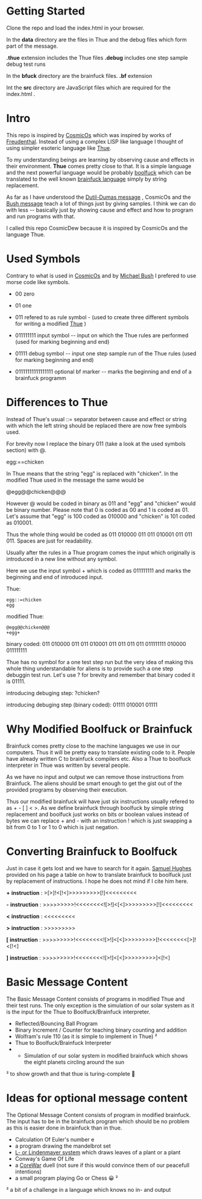 
# Getting Started

Clone the repo and load the index.html in your browser. 

In the **data** directory are the files in Thue and the debug files which form part of the message.

**.thue** extension includes the Thue files
**.debug** includes one step sample debug test runs 

In the **bfuck** directory are the brainfuck files.
**.bf** extension

Int the **src** directory are JavaScript files which are required for the index.html .

# Intro 

This repo is inspired by [CosmicOs](https://cosmicos.github.io/) which was inspired by works of [Freudenthal](https://en.wikipedia.org/wiki/Lincos_language). Instead of using a complex LISP like language I thought of using simpler esoteric language like [Thue](https://en.wikipedia.org/wiki/Thue_(programming_language)).

To my understanding beings are learning by observing cause and effects in their environment. **Thue** comes pretty close to that.
It is a simple language and the next powerful language would be probably [boolfuck](https://esolangs.org/wiki/Boolfuck) which can be translated to the well known
[brainfuck language](https://en.wikipedia.org/wiki/Brainfuck) simply by string replacement.

As far as I have understood the [Dutil-Dumas message](https://en.wikipedia.org/wiki/Cosmic_Call) , CosmicOs and the [Bush message](https://en.wikipedia.org/wiki/Lone_Signal) teach a lot of things just by giving samples. I think we can do with less -- basically just by showing cause and effect and how to program and run programs with that.

I called this repo CosmicDew because it is inspired by CosmicOs and the language Thue.

# Used Symbols

Contrary to what is used in [CosmicOs](https://cosmicos.github.io/) and by [Michael Bush](https://en.wikipedia.org/wiki/Lone_Signal) I prefered to use morse code like symbols.

   - 00 zero
   - 01 one 
   - 011 refered to as rule symbol - (used to create three different symbols for writing a modified [Thue](https://en.wikipedia.org/wiki/Thue_(programming_language)) )
   - 011111111 input symbol -- input on which the Thue rules are performed (used for marking beginning and end) 
   - 01111 debug symbol -- input one step sample run of the Thue rules (used for marking beginning and end)
   
   - 01111111111111111 optional bf marker -- marks the beginning and end of a brainfuck programm
   
# Differences to Thue

  Instead of Thue's usual ::= separator between cause and effect or string with which the left string should be replaced
  there are now free symbols used.
  
  For brevity now I replace the binary 011 (take a look at the used symbols section) with @.
  
  egg:==chicken
  
  In Thue means that the string "egg" is replaced with "chicken".
  In the modified Thue used in the message the same would be
  
  @egg@@chicken@@@
  
  However @ would be coded in binary as 011 and "egg" and "chicken" would be binary number. 
  Please note that 0 is coded as 00 and 1 is coded as 01. Let's assume that "egg" is 100 coded
  as 010000 and "chicken" is 101 coded as 010001.
  
  Thus the whole thing would be coded as 011 010000 011 011 010001 011 011 011. 
  Spaces are just for readability.
  
  Usually after the rules in a Thue program comes the input which originally is introduced in a new line without any symbol.
  
  Here we use the input symbol + which is coded as 011111111 and marks the beginning and end of introduced input.
  
  Thue:

    egg::=chicken
    egg
  
  modified Thue:
   
    @egg@@chicken@@@
    +egg+
  
  binary coded: 
  011 010000 011 011 010001 011 011 011 011 011111111 010000 011111111
  
  Thue has no symbol for a one test step run but the very idea of making this whole thing understandable for aliens
  is to provide such a one step debuggin test run. Let's use ? for brevity and remember that binary coded it is 01111.
  
  introducing debuging step:
  ?chicken?
  
  introducing debuging step (binary coded):
  01111 010001 01111      

# Why Modified Boolfuck or Brainfuck

Brainfuck comes pretty close to the machine languages we use in our computers. Thus it will be pretty easy to translate existing
code to it. People have already written C to brainfuck compilers etc. Also a Thue to boolfuck interpreter in Thue was written by several people. 

As we have no input and output we can remove those instructions from Brainfuck. The aliens should be smart enough to get the gist out of the provided programs
by observing their execution.

Thus our modified brainfuck will have just six instructions usually refered to as + - [ ] < >.
As we define brainfuck through boolfuck by simple string replacement and boolfuck just works on bits or boolean values instead of bytes we can replace + and - with
an instruction ! which is just swapping a bit from 0 to 1 or 1 to 0 which is just negation.

# Converting Brainfuck to Boolfuck

Just in case it gets lost and we have to search for it again.  [Samuel Hughes](http://samuelhughes.com/boof/) provided on his page a table on how to translate
brainfuck to boolfuck just by replacement of instructions. I hope he does not mind if I cite him here.

**+** **instruction** : >[>]!<[!<]>>>>>>>>>[!]<<<<<<<<<

**-** **instruction** : >>>>>>>>>!<<<<<<<<![>!]<[<]>>>>>>>>>[!]<<<<<<<<<

**<** **instruction** : <<<<<<<<<

**>** **instruction** : >>>>>>>>>

**[** **instruction** : >>>>>>>>>!<<<<<<<<![>!]<[<]>>>>>>>>>[!<<<<<<<<[>]!<[!<]

**]** **instruction** : >>>>>>>>>!<<<<<<<<![>!]<[<]>>>>>>>>>]<[!<]

# Basic Message Content

The Basic Message Content consists of programs in modified Thue and their test runs. The only exception
is the simulation of our solar system as it is the input for the Thue to Boolfuck/Brainfuck interpreter.

  - Reflected/Bouncing Ball Program
  - Binary Increment / Counter for teaching binary counting and addition
  - Wolfram's rule 110 (as it is simple to implement in Thue) ²
  - Thue to Boolfuck/Brainfuck Interpreter
  - - Simulation of our solar system in modified brainfuck which shows the eight planets circling around the sun
  
  ² to show growth and that thue is turing-complete 🤔️
  
# Ideas for optional message content

The Optional Message Content consists of program in modified brainfuck. The input has to be in the brainfuck program
which should be no problem as this is easier done in brainfuck than in thue. 
  
  - Calculation Of Euler's number e
  - a program drawing the mandelbrot set
  - [L- or Lindenmayer system](https://en.wikipedia.org/wiki/L-system) which draws leaves of a plant or a plant
  - Conway's Game Of Life
  - a [CoreWar](https://en.wikipedia.org/wiki/Core_War) duell (not sure if this would convince them of our peacefull intentions)
  - a small program playing Go or Chess 😀️ ²
  
  ² a bit of a challenge in a language which knows no in- and output
    
  
  
  
